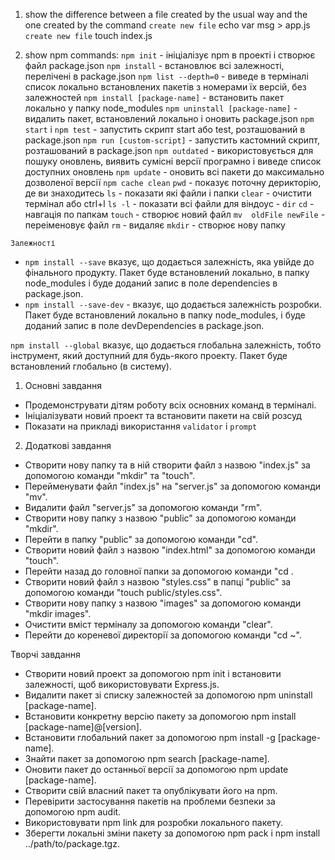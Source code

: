 1. show the difference between a file created by the usual way and the one created by the command
`create new file` echo var msg > app.js
`create new file` touch index.js

2. show npm commands:
`npm init` - ініціалізує npm в проекті і створює файл package.json
`npm install` - встановлює всі залежності, перелічені в package.json
`npm list --depth=0` - виведе в терміналі список локально встановлених пакетів з номерами їх версій, без залежностей
`npm install [package-name]` - встановить пакет локально у папку node_modules
`npm uninstall [package-name]` - видалить пакет, встановлений локально і оновить package.json
`npm start` і `npm test` - запустить скрипт start або test, розташований в package.json
`npm run [custom-script]` - запустить кастомний скрипт, розташований в package.json
`npm outdated` - використовується для пошуку оновлень, виявить сумісні версії програмно і виведе список доступних оновлень
`npm update` - оновить всі пакети до максимально дозволеної версії
`npm cache clean`
`pwd` - показує поточну дерикторію, де ви знаходитесь
`ls` - показати які файли і папки
`clear` - очистити термінал або ctrl+l
`ls -l` - показати всі файли для віндоус - `dir`
`cd` - навгація по папкам
`touch` - створює новий файл
`mv  oldFile newFile` - переіменовує файл
`rm` - видаляє
`mkdir` - створює нову папку


`Залежності`
 - `npm install --save` вказує, що додається залежність, яка увійде до фінального продукту. Пакет буде встановлений локально, в папку node_modules і буде доданий запис в поле dependencies в package.json.
- `npm install --save-dev` - вказує, що додається залежність розробки. Пакет буде встановлений локально в папку node_modules, і буде доданий запис в поле devDependencies в package.json.

`npm install --global` вказує, що додається глобальна залежність, тобто інструмент, який доступний для будь-якого проекту. Пакет буде встановлений глобально (в систему).


1. Основні завдання
- Продемонструвати дітям роботу всіх основних команд в терміналі.
- Ініціалізувати новий проект та встановити пакети на свій розсуд
- Показати на прикладі використання `validator` i `prompt`
2. Додаткові завдання
- Створити нову папку та в ній створити файл з назвою "index.js" за допомогою команди "mkdir" та "touch".
- Перейменувати файл "index.js" на "server.js" за допомогою команди "mv".
- Видалити файл "server.js" за допомогою команди "rm".
- Створити нову папку з назвою "public" за допомогою команди "mkdir".
- Перейти в папку "public" за допомогою команди "cd".
- Створити новий файл з назвою "index.html" за допомогою команди "touch".
- Перейти назад до головної папки за допомогою команди "cd .
- Створити новий файл з назвою "styles.css" в папці "public" за допомогою команди "touch public/styles.css".
- Створити нову папку з назвою "images" за допомогою команди "mkdir images".
- Очистити вміст терміналу за допомогою команди "clear".
- Перейти до кореневої директорії за допомогою команди "cd ~".

Творчі завдання
- Створити новий проект за допомогою npm init і встановити залежності, щоб використовувати Express.js.
- Видалити пакет зі списку залежностей за допомогою npm uninstall [package-name].
- Встановити конкретну версію пакету за допомогою npm install [package-name]@[version].
- Встановити глобальний пакет за допомогою npm install -g [package-name].
- Знайти пакет за допомогою npm search [package-name].
- Оновити пакет до останньої версії за допомогою npm update [package-name].
- Створити свій власний пакет та опублікувати його на npm.
- Перевірити застосування пакетів на проблеми безпеки за допомогою npm audit.
- Використовувати npm link для розробки локального пакету.
- Зберегти локальні зміни пакету за допомогою npm pack і npm install ../path/to/package.tgz.

 
